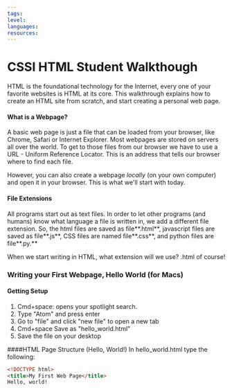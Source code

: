 ```yaml
---
tags:
level:
languages:
resources:
---
```


# CSSI  HTML Student Walkthough

HTML is the foundational technology for the Internet, every one of your favorite websites is HTML at its core. This walkthrough explains how to create an HTML site from scratch, and start creating a personal web page.

#### What is a Webpage?
A basic web page is just a file that can be loaded from your browser, like Chrome, Safari or Internet Explorer.
Most webpages are stored on servers all over the world. To get to those files from our browser we have to use a URL - Uniform Reference Locator. This is an address that tells our browser where to find each file.

However, you can also create a webpage _locally_ (on your own computer) and open it in your browser. This is what we'll start with today. 

#### File Extensions
All programs start out as text files. In order to let other programs (and humans) know what language a file is written in, we add a different file extension. So, the html files are saved as file**.html**, javascript files are saved as file**.js**, CSS files are named file**.css**, and python files are file**.py.**

When we start writing in HTML, what extension will we use? .html of course!

### Writing your First Webpage, Hello World (for Macs)

#### Getting Setup

1. Cmd+space: opens your spotlight search.
2. Type "Atom" and press enter
3. Go to "file" and click "new file" to open a new tab
4. Cmd+space Save as "hello_world.html"
5. Save the file on your desktop

####HTML Page Structure (Hello, World!)
In hello_world.html type the following:
```HTML
<!DOCTYPE html>
<title>My First Web Page</title>
Hello, world!
```
